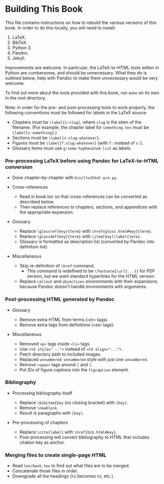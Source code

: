 # Building This Book

This file contains instructions on how to rebuild the various versions of this book.
In order to do this locally, you will need to install:

1. LaTeX.
2. BibTeX.
3. Python 3.
4. Pandoc.
5. Jekyll.

Improvements are welcome.
In particular,
the LaTeX-to-HTML tools witten in Python are cumbersome, and should be unnecessary.
What they do is outlined below; help with Pandoc to make them unnecessary would be very welcome.

To find out more about the tools provided with this book,
run `make` on its own in the root directory.

Note: in order for the pre- and post-processing tools to work properly,
the following conventions must be followed for labels in the LaTeX source:

- Chapters must be `\label{s:slug}`, where `slug` is the stem of the filename.
  (For example, the chapter label for `something.tex` must be `\label{s:something}`.)
- Sections must be `\label{s:slug-whatever}`.
- Figures must be `\label{f:slug-whatever}` (with `f:` instead of `s:`).
- Glossary items must use `g:some-hyphenated-list` as labels.

### Pre-processing LaTeX before using Pandoc for LaTeX-to-HTML conversion

- Done chapter-by-chapter with `bin/ltx2html-pre.py`.

- Cross-references
  - Read in book.toc so that cross-references can be converted as described below.
  - Then replace references to chapters, sections, and appendices with the appropriate expansion.

- Glossary
  - Replace `\glossref{key}{term}` with `\href{gloss.html#key}{term}`.
  - Replace `\glossdef{key}{term}` with `\item[key]\label{term}`.
  - Glossary is formatted as description list (converted by Pandoc into definition list).

- Miscellaneous
  - Skip re-definition of `\href` command.
    - This command is redefined to be `\footnote{\url{...}}` for PDF version,
      but we want standard hyperlinks for the HTML version.
  - Replace `callout` and `objectives` environments with their expansions.
    because Pandoc doesn't handle environments with arguments.

### Post-processing HTML generated by Pandoc

- Glossary
  - Remove extra HTML from terms (`<dt>` tags).
  - Remove extra tags from definitions (`<dd>` tags).

- Miscellaneous
  - Removed `<p>` tags inside `<li>` tags.
  - Use `<td style="...">` instead of `<td align="...">`.
  - Patch directory path to included images.
  - Replaced `unnumbered unnumbered` style with just one `unnumbered`.
  - Remove `<span>` tags around `[` and `]`.
  - Put IDs of figure captions into the `figcaption` element.

### Bibliography

- Processing bibliography itself
  - Replace `\bibitem{key` (no closing bracket) with `[key]`.
  - Remove `\newblock`.
  - Result is paragraphs with `[key]`.

- Pre-processing of chapters
  - Replace `\cite{label}` with `\href{bib.html#key}`.
  - Post-processing will convert bibliography to HTML that includes citation key as anchor.

### Merging files to create single-page HTML

- Read `tex/book.tex` to find out what files are to be merged.
- Concatenate those files in order.
- Downgrade all the headings (`h1` becomes `h2`, etc.).
